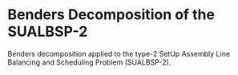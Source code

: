 # Benders Decomposition of the SUALBSP-2

Benders decomposition applied to the type-2 SetUp Assembly Line Balancing and Scheduling Problem (SUALBSP-2).
